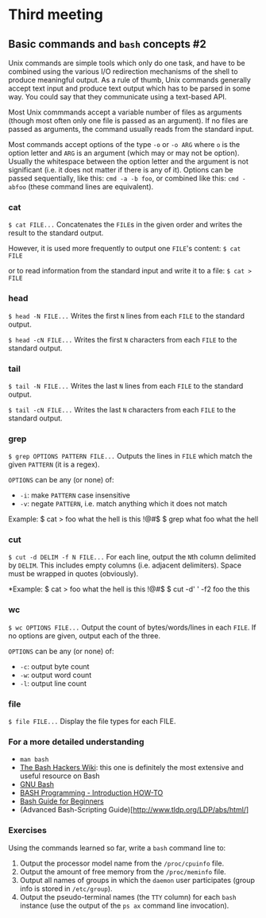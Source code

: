 # Third meeting

## Basic commands and `bash` concepts #2

Unix commands are simple tools which only do one task, and have to be combined
using the various I/O redirection mechanisms of the shell to produce meaningful
output.
As a rule of thumb, Unix commands generally accept text input and produce text
output which has to be parsed in some way.  You could say that they communicate
using a text-based API.

Most Unix commmands accept a variable number of files as arguments
(though most often only one file is passed as an argument).
If no files are passed as arguments, the command usually reads from the
standard input.

Most commands accept options of the type `-o` or `-o ARG` where `o` is the
option letter and `ARG` is an argument (which may or may not be option).
Usually the whitespace between the option letter and the argument is not
significant (i.e. it does not matter if there is any of it).
Options can be passed sequentially, like this: `cmd -a -b foo`, or combined
like this: `cmd -abfoo` (these command lines are equivalent).

### cat

`$ cat FILE...`
Concatenates the `FILE`s in the given order and writes the result to the
standard output.

However, it is used more frequently to output one `FILE`'s content:
`$ cat FILE`

or to read information from the standard input and write it to a file:
`$ cat > FILE`

### head

`$ head -N FILE...`
Writes the first `N` lines from each `FILE` to the standard output.

`$ head -cN FILE...`
Writes the first `N` characters from each `FILE` to the standard output.

### tail

`$ tail -N FILE...`
Writes the last `N` lines from each `FILE` to the standard output.

`$ tail -cN FILE...`
Writes the last `N` characters from each `FILE` to the standard output.

### grep
`$ grep OPTIONS PATTERN FILE...`
Outputs the lines in `FILE` which match the given `PATTERN` (it is a regex).

`OPTIONS` can be any (or none) of:
* `-i`: make `PATTERN` case insensitive
* `-v`: negate `PATTERN`, i.e. match anything which it does not match

Example:
    $ cat > foo
    what the hell
    is this !@#$
    $ grep what foo
    what the hell

### cut

`$ cut -d DELIM -f N FILE...`
For each line, output the `N`th column delimited by `DELIM`. This includes empty
columns (i.e. adjacent delimiters).
Space must be wrapped in quotes (obviously).

*Example:
    $ cat > foo
    what the hell
    is this !@#$
    $ cut -d' ' -f2 foo
    the
    this

### wc

`$ wc OPTIONS FILE...`
Output the count of bytes/words/lines in each `FILE`.
If no options are given, output each of the three.

`OPTIONS` can be any (or none) of:
* `-c`: output byte count
* `-w`: output word count
* `-l`: output line count

### file

`$ file FILE...`
Display the file types for each FILE.

### For a more detailed understanding

* `man bash`
* [The Bash Hackers Wiki](http://wiki.bash-hackers.org/): this one is
  definitely the most extensive and useful resource on Bash
* [GNU Bash](https://www.gnu.org/software/bash/)
* [BASH Programming - Introduction HOW-TO](http://tldp.org/HOWTO/Bash-Prog-Intro-HOWTO.html)
* [Bash Guide for Beginners](http://www.tldp.org/LDP/Bash-Beginners-Guide/html/)
* (Advanced Bash-Scripting Guide)[http://www.tldp.org/LDP/abs/html/]

### Exercises

Using the commands learned so far, write a `bash` command line to:

1. Output the processor model name from the `/proc/cpuinfo` file.
2. Output the amount of free memory from the `/proc/meminfo` file.
3. Output all names of groups in which the `daemon` user participates
   (group info is stored in `/etc/group`).
4. Output the pseudo-terminal names (the `TTY` column) for each `bash` instance
   (use the output of the `ps ax` command line invocation).
